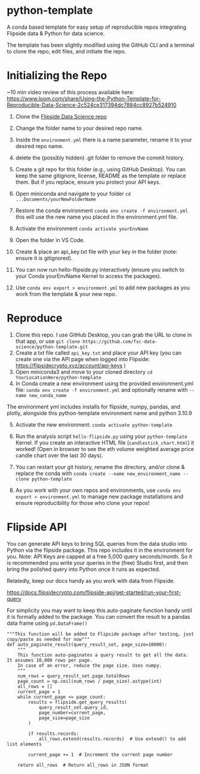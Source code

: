 # python-template
 A conda based template for easy setup of reproducible repos integrating Flipside data & Python for data science.

 The template has been slightly modified using the GitHub CLI and a terminal to clone the repo, edit files, and initiate the repo.

# Initializing the Repo 

~10 min video review of this process available here: https://www.loom.com/share/Using-the-Python-Template-for-Reproducible-Data-Science-2c524ce317394dc7884cc8927b524910
1. Clone the [Flipside Data Science repo](https://github.com/fsc-data-science/python-template.git)

2. Change the folder name to your desired repo name.
3. Inside the  `environment.yml` there is a name parameter, rename it to your desired repo name.
4. delete the (possibly hidden) .git folder to remove the commit history.
5. Create a git repo for this folder (e.g., using GitHub Desktop). You can keep the same gitignore, license, README as the template or replace them. But if you replace, ensure you protect your API keys.
6. Open miniconda and navigate to your folder `cd ...Documents/yourNewFolderName`
7. Restore the conda environment `conda env create -f environment.yml` this will use the new name you placed in the environment.yml file.
8. Activate the environment `conda activate yourEnvName`
9. Open the folder in VS Code.
10. Create & place an api_key.txt file with your key in the folder (note: ensure it is gitignored).
11. You can now run hello-flipside.py interactively (ensure you switch to your Conda yourEnvName Kernel to access the packages).
12. Use  `conda env export > environment.yml` to add new packages as you work from the template & your new repo.

# Reproduce 

1. Clone this repo. I use GitHub Desktop, you can grab the URL to clone in that app, or use `git clone https://github.com/fsc-data-science/python-template.git`
2. Create a txt file called `api_key.txt` and place your API key (you can create one via the API page when logged into Flipside: https://flipsidecrypto.xyz/account/api-keys )
3. Open miniconda3  and move to your cloned directory `cd YourLocationHere/python-template`
4. In Conda create a new environment using the provided environment.yml file: `conda env create -f environment.yml` and optionally rename with `--name new_conda_name`

The environment yml includes installs for flipside, numpy, pandas, and plotly, alongside this python-template environment name and python 3.10.9

5. Activate the new environment: `conda activate python-template` 
6. Run the analysis script `hello-flipside.py` using your `python-template` Kernel. If you create an interactive HTML file (`candlestick_chart.html`) it worked! (Open in browser to see the eth volume weighted average price candle chart over the last 30 days).
7. You can restart your git history, rename the directory, and/or clone & replace the conda with `conda create --name new_environment_name --clone python-template` 

8. As you work with your own repos and environments, use `conda env export > environment.yml` to manage new package installations and ensure reproducibility for those who clone your repos!

# Flipside API 

You can generate API keys to bring SQL queries from the data studio into Python 
via the flipside package. This repo includes it in the environment for you. Note: API Keys are capped at a free 5,000 query seconds/month.
 So it is recommended you write your queries in the (free) Studio first, and then bring the polished query into Python once it runs as expected.

Relatedly, keep our docs handy as you work with data from Flipside. 

https://docs.flipsidecrypto.com/flipside-api/get-started/run-your-first-query

For simplicity you may want to keep this auto-paginate function handy until it is formally added to the package. You can convert the result to a pandas data frame using `pd.DataFrame()`

```
"""This function will be added to Flipside package after testing, just copy/paste as needed for now"""
def auto_paginate_result(query_result_set, page_size=10000):
    """
    This function auto-paginates a query result to get all the data. It assumes 10,000 rows per page.
    In case of an error, reduce the page size. Uses numpy.
    """
    num_rows = query_result_set.page.totalRows
    page_count = np.ceil(num_rows / page_size).astype(int)
    all_rows = []
    current_page = 1
    while current_page <= page_count:
        results = flipside.get_query_results(
            query_result_set.query_id,
            page_number=current_page,
            page_size=page_size
        )

        if results.records:
            all_rows.extend(results.records)  # Use extend() to add list elements

        current_page += 1  # Increment the current page number

    return all_rows  # Return all_rows in JSON format
```

